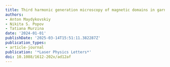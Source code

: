 ```yaml
---
title: Third harmonic generation microscopy of magnetic domains in garnet films
authors:
- Anton Maydykovskiy
- Nikita S. Popov
- Tatiana Murzina
date: '2024-01-01'
publishDate: '2025-03-14T15:51:11.382287Z'
publication_types:
- article-journal
publication: '*Laser Physics Letters*'
doi: 10.1088/1612-202x/ad12af
---
```

